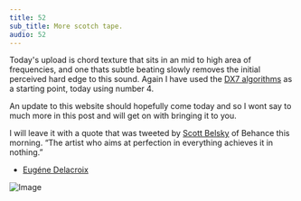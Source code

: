 ```yaml
---
title: 52
sub_title: More scotch tape.
audio: 52
---
```

Today's upload is chord texture that sits in an mid to high area of frequencies, and one thats subtle beating slowly removes the initial perceived hard edge to this sound.
Again I have used the <a href="http://www.cim.mcgill.ca/~clark/nordmodularbook/fmalgorithms.htm" title="DX7 algorithms">DX7 algorithms</a> as a starting point, today using number 4.

An update to this website should hopefully come today and so I wont say to much more in this post and will get on with bringing it to you.

I will leave it with a quote that was tweeted by <a href="http://www.scottbelsky.com/" title="Scott Belsky of Behance">Scott Belsky</a> of Behance this morning.
“The artist who aims at perfection in everything achieves it in nothing.” 
- <a href="http://en.wikipedia.org/wiki/Eug%C3%A8ne_Delacroix" title="Eugéne Delacroix">Eugéne Delacroix</a>

![Image](/assets/img/Snd-52.jpg)